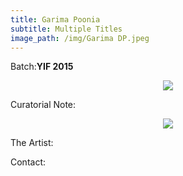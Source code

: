 ```yaml
---
title: Garima Poonia
subtitle: Multiple Titles
image_path: /img/Garima DP.jpeg
---
```


<p>Batch:<b>YIF 2015</b></p>


<!--Title: <b>Multiple Titles</b>-->

<p align="center">
<img src="../../img/01/1.jpg"></p>

Curatorial Note:


<p align="center">
<img src="../../img/01/2.jpg"></p>

The Artist:

Contact:

<a href="https://www.facebook.com/kritiartwork" class="fa fa-facebook"></a>
<a href="https://instagram.com/kriti_art" class="fa fa-instagram"></a>
<a href="https://kritiart.com" class="fa fa-wordpress"></a>
<a href="kriti.garg@ashoka.edu.in" class="fa fa-envelope"></a>
<a href="#" class="fa fa-phone"></a>





